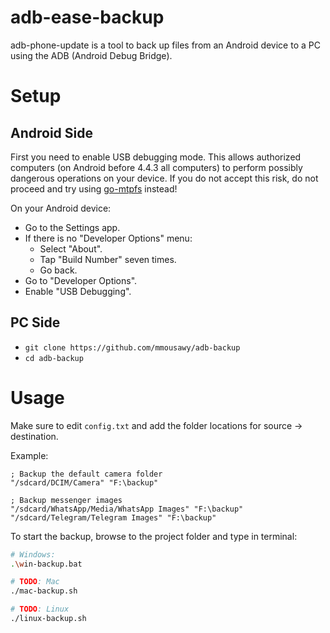adb-ease-backup
========

adb-phone-update is a tool to back up files from an Android device to a PC using
the ADB (Android Debug Bridge).

Setup
=====

Android Side
------------

First you need to enable USB debugging mode. This allows authorized computers
(on Android before 4.4.3 all computers) to perform possibly dangerous
operations on your device. If you do not accept this risk, do not proceed and
try using [go-mtpfs](https://github.com/hanwen/go-mtpfs) instead!

On your Android device:

* Go to the Settings app.
* If there is no "Developer Options" menu:
  * Select "About".
  * Tap "Build Number" seven times.
  * Go back.
* Go to "Developer Options".
* Enable "USB Debugging".

PC Side
-------

* `git clone https://github.com/mmousawy/adb-backup`
* `cd adb-backup`

Usage
=====

Make sure to edit `config.txt` and add the folder locations for source -> 
destination.

Example:
```
; Backup the default camera folder
"/sdcard/DCIM/Camera" "F:\backup"

; Backup messenger images
"/sdcard/WhatsApp/Media/WhatsApp Images" "F:\backup"
"/sdcard/Telegram/Telegram Images" "F:\backup"
```

To start the backup, browse to the project folder and type in terminal:

```bash
# Windows: 
.\win-backup.bat

# TODO: Mac
./mac-backup.sh

# TODO: Linux
./linux-backup.sh
```

